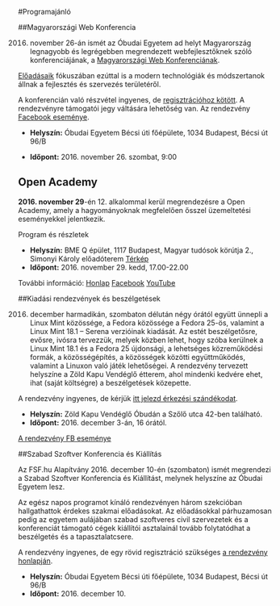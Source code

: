 #Programajánló

##Magyarországi Web Konferencia

2016. november 26-án ismét az Óbudai Egyetem ad helyt Magyarország legnagyobb és legrégebben megrendezett webfejlesztőknek szóló konferenciájának, a [Magyarországi Web Konferenciának](https://webconf.hu/2016/hu).

[Előadásaik](https://webconf.hu/2016/hu/lineup) fókuszában ezúttal is a modern technológiák és módszertanok állnak a fejlesztés és szervezés területéről.

A konferencián való részvétel ingyenes, de [regisztrációhoz kötött](https://webconf.hu/2016/hu/registration). A rendezvényre támogatói jegy váltására lehetőség van. Az rendezvény  [Facebook eseménye](https://www.facebook.com/events/281309318928675/).

* **Helyszín:** Óbudai Egyetem Bécsi úti főépülete, 1034 Budapest, Bécsi út 96/B

* **Időpont:** 2016. november 26. szombat, 9:00

## Open Academy

**2016. november 29**-én 12. alkalommal kerül megrendezésre a Open Academy, amely a hagyományoknak megfelelően ősszel üzemeltetési eseményekkel jelentkezik.

Program és részletek
* **Helyszín:** BME Q épület, 1117 Budapest, Magyar tudósok körútja 2., Simonyi Károly előadóterem [Térkép](http://goo.gl/maps/fZMus)
* **Időpont:** 2016. november 29. kedd, 17.00-22.00

További információ: [Honlap](https://www.balabit.com/hu/open-academy) [Facebook](http://www.facebook.com/openacademy) [YouTube](http://www.youtube.com/playlist?list=PL4C41194CED00D8CD)

##Kiadási rendezvények és beszélgetések

2016. december harmadikán, szombaton délután négy órától együtt ünnepli a Linux Mint közössége, a Fedora közössége a Fedora 25-ös, valamint a Linux Mint 18.1 – Serena verzióinak kiadását. Az estét beszélgetősre, evősre, ivósra tervezzük, melyek közben lehet, hogy szóba kerülnek a Linux Mint 18.1 és a Fedora 25 újdonsági, a lehetséges közreműködési formák, a közösségépítés, a közösségek közötti együttműködés, valamint a Linuxon való játék lehetőségei. A rendezvény tervezett helyszíne a Zöld Kapu Vendéglő étterem, ahol mindenki kedvére ehet, ihat (saját költségre) a beszélgetések közepette.

A rendezvény ingyenes, de kérjük [itt jelezd érkezési szándékodat](http://doodle.com/poll/5h582kbdnc5ay2uv).

* **Helyszín:** Zöld Kapu Vendéglő Óbudán a Szőlő utca 42-ben található.
* **Időpont:** 2016. december 3-án, 16 órától.

[A rendezvény FB eseménye](https://www.facebook.com/events/1685570245105654/)

##Szabad Szoftver Konferencia és Kiállítás

Az FSF.hu Alapítvány 2016. december 10-én (szombaton) ismét megrendezi a Szabad Szoftver Konferencia és Kiállítást, melynek helyszíne az Óbudai Egyetem lesz.

Az egész napos programot kínáló rendezvényen három szekcióban hallgathattok érdekes szakmai előadásokat. Az előadásokkal párhuzamosan pedig az egyetem aulájában szabad szoftveres civil szervezetek és a konferenciát támogató cégek kiállítói asztalainál tovább folytatódhat a beszélgetés és a tapasztalatcsere.

A rendezvény ingyenes, de egy rövid regisztráció szükséges [a rendezvény honlapján](http://konf.fsf.hu/).

* **Helyszín:** Óbudai Egyetem Bécsi úti főépülete, 1034 Budapest, Bécsi út 96/B
* **Időpont:** 2016. december 10.

